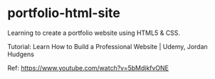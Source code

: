 # portfolio-html-site
Learning to create a portfolio website using HTML5 & CSS.

Tutorial: Learn How to Build a Professional Website | Udemy, Jordan Hudgens

Ref: https://www.youtube.com/watch?v=5bMdjkfvONE
